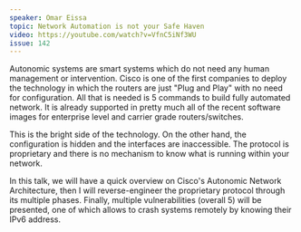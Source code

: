 ```yaml
---
speaker: Omar Eissa
topic: Network Automation is not your Safe Haven
video: https://youtube.com/watch?v=VfnC5iNf3WU
issue: 142
---
```


Autonomic systems are smart systems which do not need any human management or intervention. Cisco is one of the first companies to deploy the technology in which the routers are just "Plug and Play" with no need for configuration. All that is needed is 5 commands to build fully automated network. It is already supported in pretty much all of the recent software images for enterprise level and carrier grade routers/switches.

This is the bright side of the technology. On the other hand, the configuration is hidden and the interfaces are inaccessible. The protocol is proprietary and there is no mechanism to know what is running within your network.

In this talk, we will have a quick overview on Cisco's Autonomic Network Architecture, then I will reverse-engineer the proprietary protocol through its multiple phases. Finally, multiple vulnerabilities (overall 5) will be presented, one of which allows to crash systems remotely by knowing their IPv6 address.

